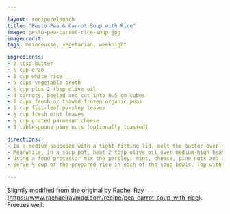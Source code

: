 ```yaml
---

layout: reciperelaunch
title: "Pesto Pea & Carrot Soup with Rice"
image: pesto-pea-carrot-rice-soup.jpg
imagecredit: 
tags: maincourse, vegetarian, weeknight

ingredients:
- 2 tbsp butter
- ⅓ cup orzo
- 1 cup white rice
- 6 cups vegetable broth
- ⅓ cup plus 2 tbsp olive oil
- 4 carrots, peeled and cut into 0.5 cm cubes
- 2 cups fresh or thawed frozen organic peas
- 1 cup flat-leaf parsley leaves
- ½ cup fresh mint leaves
- ⅓ cup grated parmesan cheese
- 3 tablespoons pine nuts (optionally toasted)

directions:
- In a medium saucepan with a tight-fitting lid, melt the butter over medium heat. Add the orzo and toast until deep golden and fragrant. Stir in the rice, add about 2 cups stock and bring to a simmer. Cover and cook, stirring occasionally and adding a bit more stock if the rice begins to stick, until the rice is just tender, about 18 minutes.
- Meanwhile, in a soup pot, heat 2 tbsp olive oil over medium-high heat. Add the carrots; season with salt ad pepper. Cook stirring, until softened, 5-6 minutes. Add the remaining stock and the fresh peas (if using frozen, stir in just before serving). Bring to a boil, then lower to a simmer.
- Using a food processor mix the parsley, mint, cheese, pine nuts and about ¼ cup olive oil into a pesto. Stream in more olive oil if needed. Stir the pesto into the rice pilaf.
- Serve ½ cup of the prepared rice in each of the soup bowls. Top with the peas and carrots in broth. Stir to combine.

---
```


Slightly modified from the original by Rachel Ray (https://www.rachaelraymag.com/recipe/pea-carrot-soup-with-rice). Freezes well.